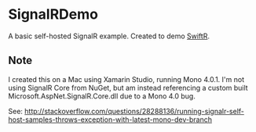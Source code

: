 # SignalRDemo
A basic self-hosted SignalR example. Created to demo [SwiftR](https://github.com/adamhartford/SwiftR "SwiftR").

## Note
I created this on a Mac using Xamarin Studio, running Mono 4.0.1. I'm not using SignalR Core from NuGet, but am instead referencing a custom built Microsoft.AspNet.SignalR.Core.dll due to a Mono 4.0 bug.

See: http://stackoverflow.com/questions/28288136/running-signalr-self-host-samples-throws-exception-with-latest-mono-dev-branch
